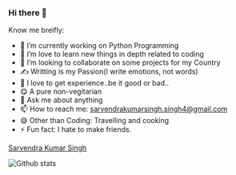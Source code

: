 ### Hi there 👋

Know me breifly:

<!--
**sarvendrasingh/sarvendrasingh** is a ✨ _special_ ✨ repository because its `README.md` (this file) appears on your GitHub profile.
-->

- 🔭 I’m currently working on Python Programming
- 🌱 I’m love to learn new things in depth related to coding
- 👯 I’m looking to collaborate on some projects for my Country
- ✍️ Writting is my Passion(I write emotions, not words)
- 🤔 I love to get experience..be it good or bad..
- 😋 A pure non-vegitarian
- 💬 Ask me about anything
- 📫 How to reach me: sarvendrakumarsingh.singh4@gmail.com
- 😄 Other than Coding: Travelling and cooking
- ⚡ Fun fact: I hate to make friends.

<script type="text/javascript" src="https://platform.linkedin.com/badges/js/profile.js" async defer></script>
<div class="LI-profile-badge"  data-version="v1" data-size="medium" data-locale="en_US" data-type="vertical" data-theme="dark" data-vanity="singhsaahab07"><a class="LI-simple-link" href='https://in.linkedin.com/in/singhsaahab07?trk=profile-badge'>Sarvendra Kumar Singh</a></div>

![Github stats](https://github-readme-stats.vercel.app/api?username=sarvendrasingh)

